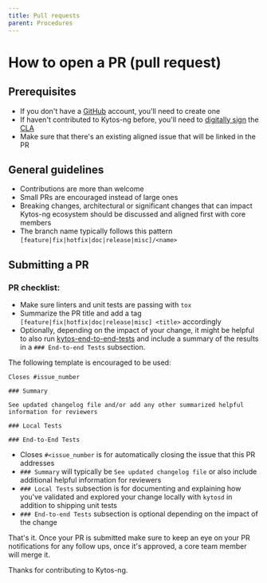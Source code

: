 ```yaml
---
title: Pull requests
parent: Procedures
---
```


# How to open a PR (pull request)

## Prerequisites

- If you don't have a [GitHub](https://www.github.com) account, you'll need to create one
- If haven't contributed to Kytos-ng before, you'll need to <a href="https://docs.google.com/forms/d/1N-Cuq4L904j7fbxjJMpNY1s4JJMLAifq21Uwi7NwMKY">digitally sign</a> the <a href="../license/cla.html">CLA</a>
- Make sure that there's an existing aligned issue that will be linked in the PR

## General guidelines

- Contributions are more than welcome
- Small PRs are encouraged instead of large ones
- Breaking changes, architectural or significant changes that can impact Kytos-ng ecosystem should be discussed and aligned first with core members
- The branch name typically follows this pattern `[feature|fix|hotfix|doc|release|misc]/<name>`

## Submitting a PR

### PR checklist:

- Make sure linters and unit tests are passing with `tox`
- Summarize the PR title and add a tag `[feature|fix|hotfix|doc|release|misc] <title>` accordingly
- Optionally, depending on the impact of your change, it might be helpful to also run [kytos-end-to-end-tests](https://github.com/amlight/kytos-end-to-end-tests) and include a summary of the results in a `### End-to-end Tests` subsection.

The following template is encouraged to be used:

```
Closes #issue_number

### Summary

See updated changelog file and/or add any other summarized helpful information for reviewers

### Local Tests

### End-to-End Tests
```

- Closes `#<issue_number` is for automatically closing the issue that this PR addresses
- `### Summary` will typically be `See updated changelog file` or also include additional helpful information for reviewers
- `### Local Tests` subsection is for documenting and explaining how you've validated and explored your change locally with `kytosd` in addition to shipping unit tests
- `### End-to-end Tests` subsection is optional depending on the impact of the change

That's it. Once your PR is submitted make sure to keep an eye on your PR notifications for any follow ups, once it's approved, a core team member will merge it.

Thanks for contributing to Kytos-ng.
